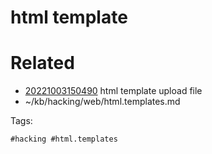 # html template

# Related

- [20221003150490](/zet/20221003150490/README.md) html template upload file
- ~/kb/hacking/web/html.templates.md

Tags:

    #hacking #html.templates 
